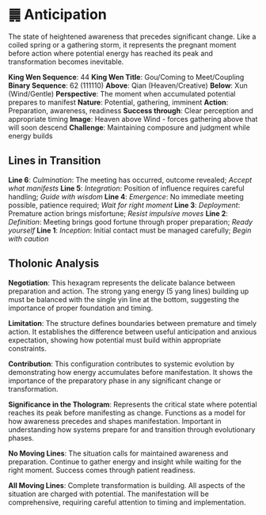 # ䷫ Anticipation

The state of heightened awareness that precedes significant change. Like a coiled spring or a gathering storm, it represents the pregnant moment before action where potential energy has reached its peak and transformation becomes inevitable.


**King Wen Sequence**: 44
**King Wen Title**: Gou/Coming to Meet/Coupling
**Binary Sequence**: 62 (111110)
**Above**: Qian (Heaven/Creative)
**Below**: Xun (Wind/Gentle)
**Perspective**: The moment when accumulated potential prepares to manifest
**Nature**: Potential, gathering, imminent
**Action**: Preparation, awareness, readiness
**Success through**: Clear perception and appropriate timing
**Image**: Heaven above Wind - forces gathering above that will soon descend
**Challenge**: Maintaining composure and judgment while energy builds

## Lines in Transition
**Line 6**: *Culmination*: The meeting has occurred, outcome revealed; *Accept what manifests*
**Line 5**: *Integration*: Position of influence requires careful handling; *Guide with wisdom*
**Line 4**: *Emergence*: No immediate meeting possible, patience required; *Wait for right moment*
**Line 3**: *Deployment*: Premature action brings misfortune; *Resist impulsive moves*
**Line 2**: *Definition*: Meeting brings good fortune through proper preparation; *Ready yourself*
**Line 1**: *Inception*: Initial contact must be managed carefully; *Begin with caution*

## Tholonic Analysis
**Negotiation**: This hexagram represents the delicate balance between preparation and action. The strong yang energy (5 yang lines) building up must be balanced with the single yin line at the bottom, suggesting the importance of proper foundation and timing.

**Limitation**: The structure defines boundaries between premature and timely action. It establishes the difference between useful anticipation and anxious expectation, showing how potential must build within appropriate constraints.

**Contribution**: This configuration contributes to systemic evolution by demonstrating how energy accumulates before manifestation. It shows the importance of the preparatory phase in any significant change or transformation.

**Significance in the Thologram**: Represents the critical state where potential reaches its peak before manifesting as change. Functions as a model for how awareness precedes and shapes manifestation. Important in understanding how systems prepare for and transition through evolutionary phases.

**No Moving Lines**: The situation calls for maintained awareness and preparation. Continue to gather energy and insight while waiting for the right moment. Success comes through patient readiness.

**All Moving Lines**: Complete transformation is building. All aspects of the situation are charged with potential. The manifestation will be comprehensive, requiring careful attention to timing and implementation.
